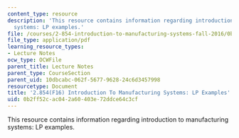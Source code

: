 ```yaml
---
content_type: resource
description: 'This resource contains information regarding introduction to manufacturing
  systems: LP examples.'
file: /courses/2-854-introduction-to-manufacturing-systems-fall-2016/0b2ff52cac042a60403e72ddce64c3cf_MIT2_854F16_LpExample.pdf
file_type: application/pdf
learning_resource_types:
- Lecture Notes
ocw_type: OCWFile
parent_title: Lecture Notes
parent_type: CourseSection
parent_uid: 10dbcabc-062f-5677-9628-24c6d3457998
resourcetype: Document
title: '2.854(F16) Introduction To Manufacturing Systems: LP Examples'
uid: 0b2ff52c-ac04-2a60-403e-72ddce64c3cf
---
```

This resource contains information regarding introduction to manufacturing systems: LP examples.

